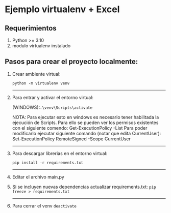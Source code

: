 # Ejemplo virtualenv + Excel

## Requerimientos
1. Python >= 3.10
2. modulo virtualenv instalado

## Pasos para crear el proyecto localmente:


1. Crear ambiente virtual:

    `python -m virtualenv venv`
    ****

2. Para entrar y activar el entorno virtual:

   (WINDOWS):`.\venv\Scripts\activate`

   NOTA: Para ejecutar esto en windows es necesario tener habilitada la ejecución de Scripts. Para ello se pueden ver los permisos existentes con el siguiente comendo:
      Get-ExecutionPolicy -List
   Para poder modificarlo ejecutar siguiente comando (notar que edita CurrentUser):
      Set-ExecutionPolicy RemoteSigned -Scope CurrentUser
   
   ****
    
3. Para descargar librerias en el entorno virtual:

   `pip install -r requirements.txt`
   ****

4. Editar el archivo main.py


    
5. Si se incluyen nuevas dependencias actualizar requirements.txt:
   `pip freeze > requirements.txt`
   ****

6. Para cerrar el venv
   `deactivate`

